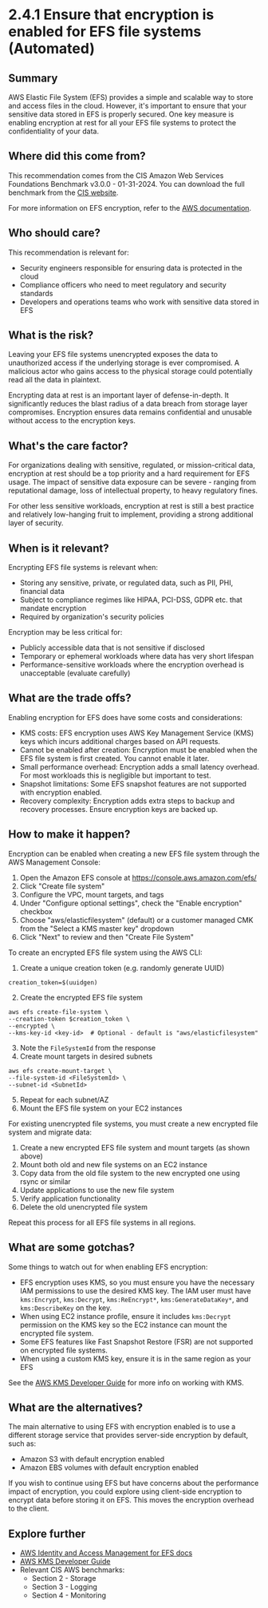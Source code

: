 # 2.4.1 Ensure that encryption is enabled for EFS file systems (Automated)

## Summary
AWS Elastic File System (EFS) provides a simple and scalable way to store and access files in the cloud. However, it's important to ensure that your sensitive data stored in EFS is properly secured. One key measure is enabling encryption at rest for all your EFS file systems to protect the confidentiality of your data. 

## Where did this come from?
This recommendation comes from the CIS Amazon Web Services Foundations Benchmark v3.0.0 - 01-31-2024. You can download the full benchmark from the [CIS website](https://downloads.cisecurity.org/#/).

For more information on EFS encryption, refer to the [AWS documentation](https://docs.aws.amazon.com/efs/latest/ug/encryption-at-rest.html).

## Who should care? 
This recommendation is relevant for:
- Security engineers responsible for ensuring data is protected in the cloud
- Compliance officers who need to meet regulatory and security standards 
- Developers and operations teams who work with sensitive data stored in EFS

## What is the risk?
Leaving your EFS file systems unencrypted exposes the data to unauthorized access if the underlying storage is ever compromised. A malicious actor who gains access to the physical storage could potentially read all the data in plaintext.

Encrypting data at rest is an important layer of defense-in-depth. It significantly reduces the blast radius of a data breach from storage layer compromises. Encryption ensures data remains confidential and unusable without access to the encryption keys.

## What's the care factor?
For organizations dealing with sensitive, regulated, or mission-critical data, encryption at rest should be a top priority and a hard requirement for EFS usage. The impact of sensitive data exposure can be severe - ranging from reputational damage, loss of intellectual property, to heavy regulatory fines.

For other less sensitive workloads, encryption at rest is still a best practice and relatively low-hanging fruit to implement, providing a strong additional layer of security. 

## When is it relevant?
Encrypting EFS file systems is relevant when:
- Storing any sensitive, private, or regulated data, such as PII, PHI, financial data
- Subject to compliance regimes like HIPAA, PCI-DSS, GDPR etc. that mandate encryption
- Required by organization's security policies

Encryption may be less critical for:
- Publicly accessible data that is not sensitive if disclosed
- Temporary or ephemeral workloads where data has very short lifespan
- Performance-sensitive workloads where the encryption overhead is unacceptable (evaluate carefully)

## What are the trade offs?
Enabling encryption for EFS does have some costs and considerations:

- KMS costs: EFS encryption uses AWS Key Management Service (KMS) keys which incurs additional charges based on API requests.
- Cannot be enabled after creation: Encryption must be enabled when the EFS file system is first created. You cannot enable it later.
- Small performance overhead: Encryption adds a small latency overhead. For most workloads this is negligible but important to test.
- Snapshot limitations: Some EFS snapshot features are not supported with encryption enabled. 
- Recovery complexity: Encryption adds extra steps to backup and recovery processes. Ensure encryption keys are backed up.

## How to make it happen?
Encryption can be enabled when creating a new EFS file system through the AWS Management Console:

1. Open the Amazon EFS console at https://console.aws.amazon.com/efs/
2. Click "Create file system"
3. Configure the VPC, mount targets, and tags 
4. Under "Configure optional settings", check the "Enable encryption" checkbox
5. Choose "aws/elasticfilesystem" (default) or a customer managed CMK from the "Select a KMS master key" dropdown
6. Click "Next" to review and then "Create File System"

To create an encrypted EFS file system using the AWS CLI:

1. Create a unique creation token (e.g. randomly generate UUID)

```
creation_token=$(uuidgen)
```

2. Create the encrypted EFS file system

```
aws efs create-file-system \
--creation-token $creation_token \
--encrypted \
--kms-key-id <key-id>  # Optional - default is "aws/elasticfilesystem"
```

3. Note the `FileSystemId` from the response
4. Create mount targets in desired subnets

```
aws efs create-mount-target \
--file-system-id <FileSystemId> \
--subnet-id <SubnetId>
```

5. Repeat for each subnet/AZ 
6. Mount the EFS file system on your EC2 instances

For existing unencrypted file systems, you must create a new encrypted file system and migrate data:

1. Create a new encrypted EFS file system and mount targets (as shown above)
2. Mount both old and new file systems on an EC2 instance 
3. Copy data from the old file system to the new encrypted one using rsync or similar
4. Update applications to use the new file system 
5. Verify application functionality
6. Delete the old unencrypted file system

Repeat this process for all EFS file systems in all regions.

## What are some gotchas?
Some things to watch out for when enabling EFS encryption:

- EFS encryption uses KMS, so you must ensure you have the necessary IAM permissions to use the desired KMS key. The IAM user must have `kms:Encrypt`, `kms:Decrypt`, `kms:ReEncrypt*`, `kms:GenerateDataKey*`, and `kms:DescribeKey` on the key. 
- When using EC2 instance profile, ensure it includes `kms:Decrypt` permission on the KMS key so the EC2 instance can mount the encrypted file system.
- Some EFS features like Fast Snapshot Restore (FSR) are not supported on encrypted file systems. 
- When using a custom KMS key, ensure it is in the same region as your EFS

See the [AWS KMS Developer Guide](https://docs.aws.amazon.com/kms/latest/developerguide/overview.html) for more info on working with KMS.

## What are the alternatives?
The main alternative to using EFS with encryption enabled is to use a different storage service that provides server-side encryption by default, such as:

- Amazon S3 with default encryption enabled 
- Amazon EBS volumes with default encryption enabled

If you wish to continue using EFS but have concerns about the performance impact of encryption, you could explore using client-side encryption to encrypt data before storing it on EFS. This moves the encryption overhead to the client.

## Explore further
- [AWS Identity and Access Management for EFS docs](https://docs.aws.amazon.com/efs/latest/ug/auth-and-access-control.html)
- [AWS KMS Developer Guide](https://docs.aws.amazon.com/kms/latest/developerguide/overview.html)
- Relevant CIS AWS benchmarks:
   - Section 2 - Storage
   - Section 3 - Logging
   - Section 4 - Monitoring